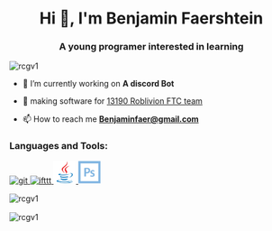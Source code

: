 <h1 align="center">Hi 👋, I'm Benjamin Faershtein</h1>
<h3 align="center">A young programer interested in learning</h3>

<p align="left"> <img src="https://komarev.com/ghpvc/?username=rcgv1&label=Profile%20views&color=0e75b6&style=flat" alt="rcgv1" /> </p>

- 🔭 I’m currently working on **A discord Bot**

- 🤖 making software for [13190 Roblivion FTC team](https://github.com/13190-2022-23/13190PowerPlay)

- 📫 How to reach me **Benjaminfaer@gmail.com**


<p align="left">
</p>

<h3 align="left">Languages and Tools:</h3>
<p align="left"> <a href="https://git-scm.com/" target="_blank" rel="noreferrer"> <img src="https://www.vectorlogo.zone/logos/git-scm/git-scm-icon.svg" alt="git" width="40" height="40"/> </a> <a href="https://ifttt.com/" target="_blank" rel="noreferrer"> <img src="https://www.vectorlogo.zone/logos/ifttt/ifttt-ar21.svg" alt="ifttt" width="40" height="40"/> </a> <a href="https://www.java.com" target="_blank" rel="noreferrer"> <img src="https://raw.githubusercontent.com/devicons/devicon/master/icons/java/java-original.svg" alt="java" width="40" height="40"/> </a> <a href="https://www.photoshop.com/en" target="_blank" rel="noreferrer"> <img src="https://raw.githubusercontent.com/devicons/devicon/master/icons/photoshop/photoshop-line.svg" alt="photoshop" width="40" height="40"/> </a> </p>

<p><img align="center" src="https://github-readme-stats.vercel.app/api/top-langs?username=rcgv1&show_icons=true&locale=en&layout=compact" alt="rcgv1" /></p>

<p><img align="center" src="https://github-readme-streak-stats.herokuapp.com/?user=rcgv1&" alt="rcgv1" /></p>
